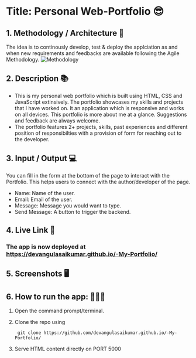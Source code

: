 # Title: Personal Web-Portfolio 😎

## 1. Methodology / Architecture 🔣
The idea is to continously develop, test & deploy the applciation as and when new requirements and feedbacks are available following the Agile Methodology.
![Methodology](https://i.ibb.co/TkcHmdk/Flowcharts.png)

## 2. Description 📚

- This is my personal web portfolio which is built using HTML, CSS and JavaScript extinsively. The portfolio showcases my skills and projects that I have worked on. It an application which is responsive and works on all devices. This portfolio is more about me at a glance. Suggestions and feedback are always welcome.
- The portfolio features 2+ projects, skills, past experiences and different position of responsibilties with a provision of form for reaching out to the developer.

## 3. Input / Output 💻
You can fill in the form at the bottom of the page to interact with the Portfolio. This helps users to connect with the author/developer of the page.
- Name: Name of the user.
- Email: Email of the user.
- Message: Message you would want to type.
- Send Message: A button to trigger the backend.

## 4. Live Link 🔗
### The app is now deployed at https://devangulasaikumar.github.io/-My-Portfolio/

## 5. Screenshots 🖥️
  

## 6. How to run the app: 👨🏻‍💻
1. Open the command prompt/terminal.
2. Clone the repo using

        git clone https://github.com/devangulasaikumar.github.io/-My-Portfolio/
3. Serve HTML content directly on PORT 5000

